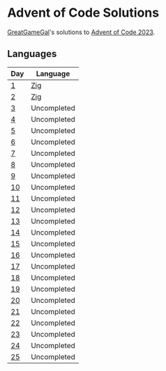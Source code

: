 # Advent of Code Solutions
[GreatGameGal](https://www.twitch.tv/greatgamegal)'s solutions to [Advent of Code 2023](https://adventofcode.com/2023).

## Languages
| Day | Language    |
|-----|-------------|
| [1](https://adventofcode.com/day/1)   | [Zig](https://ziglang.org/)         |
| [2](https://adventofcode.com/day/2)   | [Zig](https://ziglang.org/)         |
| [3](https://adventofcode.com/day/3)   | Uncompleted |
| [4](https://adventofcode.com/day/4)   | Uncompleted |
| [5](https://adventofcode.com/day/5)   | Uncompleted |
| [6](https://adventofcode.com/day/6)   | Uncompleted |
| [7](https://adventofcode.com/day/7)   | Uncompleted |
| [8](https://adventofcode.com/day/8)   | Uncompleted |
| [9](https://adventofcode.com/day/9)   | Uncompleted |
| [10](https://adventofcode.com/day/10) | Uncompleted |
| [11](https://adventofcode.com/day/11)  | Uncompleted |
| [12](https://adventofcode.com/day/12)  | Uncompleted |
| [13](https://adventofcode.com/day/13)  | Uncompleted |
| [14](https://adventofcode.com/day/14)  | Uncompleted |
| [15](https://adventofcode.com/day/15)  | Uncompleted |
| [16](https://adventofcode.com/day/16)  | Uncompleted |
| [17](https://adventofcode.com/day/17)  | Uncompleted |
| [18](https://adventofcode.com/day/18)  | Uncompleted |
| [19](https://adventofcode.com/day/19)  | Uncompleted |
| [20](https://adventofcode.com/day/20)  | Uncompleted |
| [21](https://adventofcode.com/day/21)  | Uncompleted |
| [22](https://adventofcode.com/day/22)  | Uncompleted |
| [23](https://adventofcode.com/day/23)  | Uncompleted |
| [24](https://adventofcode.com/day/24)  | Uncompleted |
| [25](https://adventofcode.com/day/25)  | Uncompleted |
